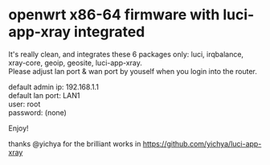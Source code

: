 # openwrt x86-64 firmware with luci-app-xray integrated  

It's really clean, and integrates these 6 packages only: luci, irqbalance, xray-core, geoip, geosite, luci-app-xray.  
Please adjust lan port & wan port by youself when you login into the router.  

default admin ip: 192.168.1.1  
default lan port: LAN1  
user: root  
password: (none)  

Enjoy!

thanks @yichya for the brilliant works in https://github.com/yichya/luci-app-xray


